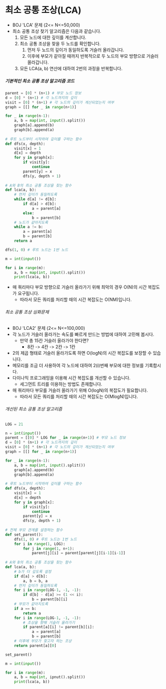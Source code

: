 # 최소 공통 조상(LCA)

- BOJ 'LCA' 문제 (2<= N<=50,000)
- 최소 공통 조상 찾기 알고리즘은 다음과 같습니다.
  1. 모든 노드에 대한 깊이를 계산합니다.
  2. 최소 공통 조상을 찾을 두 노드를 확인합니다.
     1. 먼저 두 노드의 깊이가 동일하도록 거슬러 올라갑니다.
     2. 이후에 부모가 같아질 때까지 반복적으로 두 노드의 부모 방향으로 거슬러 올라갑니다.
  3. 모든 LCA(a, b) 연산에 대하여 2번의 과정을 반복합니다.



##### 기본적인 최소 공통 조상 알고리즘 코드

``` python
parent = [0] * (n+1) # 부모 노드 정보
d = [0] * (n+1) # 각 노드까지의 깊이
visit = [0] * (n+1) # 각 노드의 깊이가 계산되었는지 여부
graph = [[] for _ in range(n+1)]

for _ in range(n-1):
    a, b = map(int, input().split())
    graph[a].append(b)
    graph[b].append(a)
    
# 루트 노드부터 시작하여 깊이를 구하는 함수
def dfs(x, depth):
    visit[x] = 1
    d[x] = depth
    for y in graph[x]:
        if visit[y]:
            continue
        parent[y] = x
        dfs(y, depth + 1)
        
# A와 B의 최소 공통 조상을 찾는 함수
def lca(a, b):
    # 먼저 깊이가 동일하도록
    while d[a] != d[b]:
        if d[a] > d[b]:
            a = parent[a]
        else:
            b = parent[b]
    # 노드가 같아지도록
    while a != b:
        a = parent[a]
        b = parent[b]
    return a

dfs(1, 0) # 루트 노드는 1번 노드

m = int(input())

for i in range(m):
    a, b = map(int, input().split())
    print(lca(a, b))
```

- 매 쿼리마다 부모 방향으로 거슬러 올라가기 위해 최악의 경우 O(N)의 시간 복잡도가 요구됩니다.
  - 따라서 모든 쿼리를 처리할 때의 시간 복잡도는 O(NM)입니다.



###### 최소 공통 조상 심화문제

- BOJ 'LCA2' 문제 (2<= N<=100,000)
- 각 노드가 거슬러 올라가는 속도를 빠르게 만드는 방법에 대하여 고민해 봅시다.
  - 만약 총 15칸 거슬러 올라가야 한다면?
    - 8칸 -> 4칸 -> 2칸 -> 1칸
- 2의 제곱 형태로 거슬러 올라가도록 하면 O(logN)의 시간 복잡도를 보장할 수 있습니다.
- 메모리를 조금 더 사용하여 각 노드에 대하여 2(i)번째 부모에 대한 정보를 기록합시다.
- 다이나믹 프로그래밍을 이용해 시간 복잡도를 개선할 수 있습니다.
  - 세그먼트 트리를 이용하는 방법도 존재합니다.
- 매 쿼리마다 부모를 거슬러 올라가기 위해 O(logN)의 복잡도가 필요합니다.
  - 따라서 모든 쿼리를 처리할 때의 시간 복잡도는 O(MlogN)입니다.

###### 개선된 최소 공통 조상 알고리즘

```python
LOG = 21

n = int(input())
parent = [[0] * LOG for _ in range(n+1)] # 부모 노드 정보
d = [0] * (n+1) # 각 노드까지의 깊이
visit = [0] * (n+1) # 각 노드의 깊이가 계산되었는지 여부
graph = [[] for _ in range(n+1)]

for _ in range(n-1):
    a, b = map(int, input().split())
    graph[a].append(b)
    graph[b].append(a)
    
# 루트 노드부터 시작하여 깊이를 구하는 함수
def dfs(x, depth):
    visit[x] = 1
    d[x] = depth
    for y in graph[x]:
        if visit[y]:
            continue
        parent[y] = x
        dfs(y, depth + 1)
        
# 전체 부모 관계를 설정하는 함수
def set_parent():
    dfs(1, 0) # 루트 노드는 1번 노드
    for i in range(1, LOG):
        for j in range(1, n+1):
            parent[j][i] = parent[parent[j][i-1][i-1]]
            
# A와 B의 최소 공통 조상을 찾는 함수
def lca(a, b):
    # b가 더 깊도록 설정
    if d[a] > d[b]:
        a, b = b, a
    # 먼저 깊이가 동일하도록
    for i in range(LOG-1, -1, -1):
        if d[b] - d[a] >= (1 << i):
            b = parent[b][i]
    # 부모가 같아지도록
    if a == b:
        return a
    for i in range(LOG-1, -1, -1):
        # 조상을 향해 거슬러 올라가기
        if parent[a][i] != parent[b][i]:
            a = parent[a]
            b = parent[b]
    # 이후에 부모가 찾고자 하는 조상
    return parent[a][0]

set_parent()

m = int(input())

for i in range(m):
    a, b = map(int, ipnut().split())
    print(lca(a, b))
        
```





